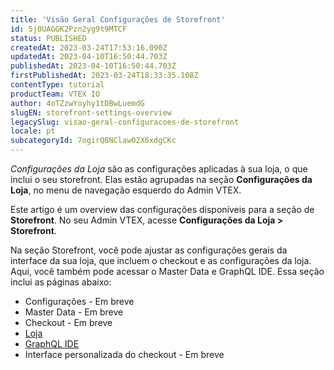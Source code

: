```yaml
---
title: 'Visão Geral Configurações de Storefront'
id: 5j0UAGGK2Pzn2yg9t9MTCF
status: PUBLISHED
createdAt: 2023-03-24T17:53:16.090Z
updatedAt: 2023-04-10T16:50:44.703Z
publishedAt: 2023-04-10T16:50:44.703Z
firstPublishedAt: 2023-03-24T18:33:35.108Z
contentType: tutorial
productTeam: VTEX IO
author: 4oTZzwYoyhy1tDBwLuemdG
slugEN: storefront-settings-overview
legacySlug: visao-geral-configuracoes-de-storefront
locale: pt
subcategoryId: 7ogirQ8NClawO2X6xdgCKc
---
```


*Configurações da Loja* são as configurações aplicadas à sua loja, o que inclui o seu storefront. Elas estão agrupadas na seção __Configurações da Loja__, no menu de navegação esquerdo do Admin VTEX.

Este artigo é um overview das configurações disponíveis para a seção de **Storefront**. No seu Admin VTEX, acesse **Configurações da Loja > Storefront**.

Na seção Storefront, você pode ajustar as configurações gerais da interface da sua loja, que incluem o checkout e as configurações da loja. Aqui, você também pode acessar o Master Data e GraphQL IDE. Essa seção inclui as páginas abaixo:

- Configurações - Em breve
- Master Data - Em breve
- Checkout - Em breve
- [Loja](/pt/tutorial/cms-store-overview--3Eat287G6wUi6Mly5rW5Fs)
- [GraphQL IDE](https://developers.vtex.com/vtex-developer-docs/docs/graphql-ide)
- Interface personalizada do checkout - Em breve

